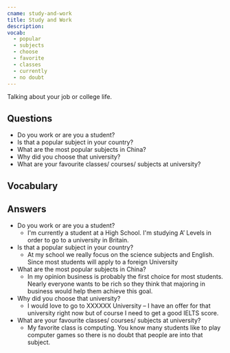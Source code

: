 ```yaml
---
cname: study-and-work
title: Study and Work
description: 
vocab:
  - popular
  - subjects
  - choose
  - favorite
  - classes
  - currently
  - no doubt
---
```

<banner></banner>
Talking about your job or college life.

## Questions

- Do you work or are you a student?
- Is that a popular subject in your country?
- What are the most popular subjects in China?
- Why did you choose that university?
- What are your favourite classes&#x2F; courses&#x2F; subjects at university?

## Vocabulary

<vocab-box></vocab-box>

## Answers
<qrfooter></qrfooter>

- Do you work or are you a student?
  - I&#39;m currently a student at a High School. I&#39;m studying A’ Levels in order to go to a university in Britain.
- Is that a popular subject in your country?
  - At my school we really focus on the science subjects and English. Since most students will apply to a foreign University
- What are the most popular subjects in China?
  - In my opinion business is probably the first choice for most students. Nearly everyone wants to be rich so they think that majoring in business would help them achieve this goal.
- Why did you choose that university?
  - I would love to go to XXXXXX University – I have an offer for that university right now but of course I need to get a good IELTS score.
- What are your favourite classes&#x2F; courses&#x2F; subjects at university?
  - My favorite class is computing. You know many students like to play computer games so there is no doubt that people are into that subject.


